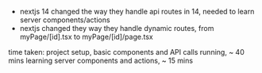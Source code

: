 - nextjs 14 changed the way they handle api routes in 14, needed to learn server components/actions
- nextjs changed they way they handle dynamic routes, from myPage/[id].tsx to myPage/[id]/page.tsx

time taken:
project setup, basic components and API calls running, ~ 40 mins
learning server components and actions, ~ 15 mins
